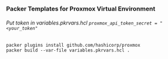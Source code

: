 ### Packer Templates for Proxmox Virtual Environment
###### Put token in variables.pkrvars.hcl `proxmox_api_token_secret = "<your_token"`
```
packer plugins install github.com/hashicorp/proxmox
packer build --var-file variables.pkrvars.hcl .
```
